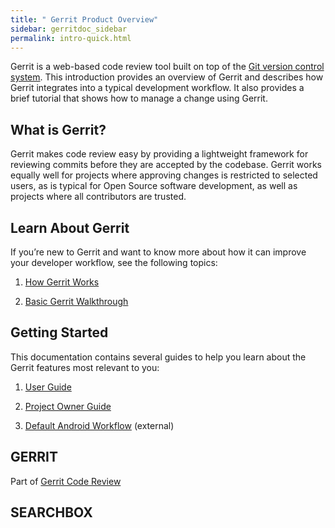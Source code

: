 ```yaml
---
title: " Gerrit Product Overview"
sidebar: gerritdoc_sidebar
permalink: intro-quick.html
---
```

Gerrit is a web-based code review tool built on top of the [Git version
control system](https://git-scm.com/). This introduction provides an
overview of Gerrit and describes how Gerrit integrates into a typical
development workflow. It also provides a brief tutorial that shows how
to manage a change using Gerrit.

## What is Gerrit?

Gerrit makes code review easy by providing a lightweight framework for
reviewing commits before they are accepted by the codebase. Gerrit works
equally well for projects where approving changes is restricted to
selected users, as is typical for Open Source software development, as
well as projects where all contributors are trusted.

## Learn About Gerrit

If you’re new to Gerrit and want to know more about how it can improve
your developer workflow, see the following topics:

1.  [How Gerrit Works](intro-how-gerrit-works.html)

2.  [Basic Gerrit Walkthrough](intro-gerrit-walkthrough.html)

## Getting Started

This documentation contains several guides to help you learn about the
Gerrit features most relevant to you:

1.  [User Guide](intro-user.html)

2.  [Project Owner Guide](intro-project-owner.html)

3.  [Default Android
    Workflow](https://source.android.com/source/life-of-a-patch)
    (external)

## GERRIT

Part of [Gerrit Code Review](index.html)

## SEARCHBOX

